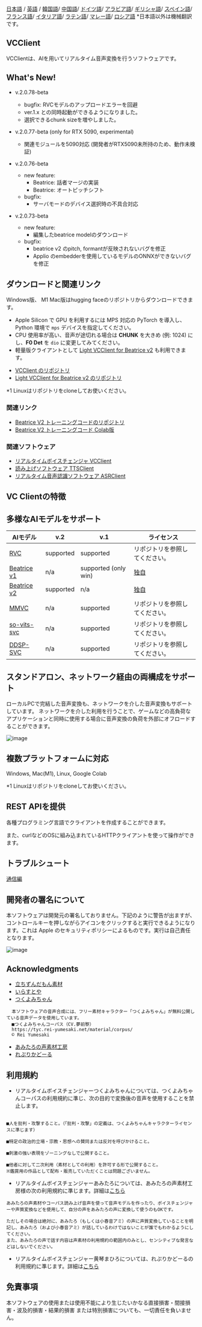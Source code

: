 [日本語](/README.md) /
[英語](/docs_i18n/README_en.md) /
[韓国語](/docs_i18n/README_ko.md)/
[中国語](/docs_i18n/README_zh.md)/
[ドイツ語](/docs_i18n/README_de.md)/
[アラビア語](/docs_i18n/README_ar.md)/
[ギリシャ語](/docs_i18n/README_el.md)/
[スペイン語](/docs_i18n/README_es.md)/
[フランス語](/docs_i18n/README_fr.md)/
[イタリア語](/docs_i18n/README_it.md)/
[ラテン語](/docs_i18n/README_la.md)/
[マレー語](/docs_i18n/README_ms.md)/
[ロシア語](/docs_i18n/README_ru.md)
*日本語以外は機械翻訳です。

## VCClient

VCClientは、AIを用いてリアルタイム音声変換を行うソフトウェアです。

## What's New!
* v.2.0.78-beta
  * bugfix: RVCモデルのアップロードエラーを回避
  * ver.1.x との同時起動ができるようになりました。
  * 選択できるchunk sizeを増やしました。

* v.2.0.77-beta (only for RTX 5090, experimental)
  * 関連モジュールを5090対応 (開発者がRTX5090未所持のため、動作未検証)
* v.2.0.76-beta
  * new feature:
    * Beatrice: 話者マージの実装
    * Beatrice: オートピッチシフト
  * bugfix:
    * サーバモードのデバイス選択時の不具合対応
* v.2.0.73-beta
  * new feature:
    * 編集したbeatrice modelのダウンロード
  * bugfix:
    * beatrice v2 のpitch, formantが反映されないバグを修正
    * Applio のembedderを使用しているモデルのONNXができないバグを修正

## ダウンロードと関連リンク

Windows版、 M1 Mac版はhugging faceのリポジトリからダウンロードできます。
  - Apple Silicon で GPU を利用するには MPS 対応の PyTorch を導入し、Python 環境で `mps` デバイスを指定してください。
  - CPU 使用率が高い、音声が途切れる場合は **CHUNK** を大きめ (例: 1024) にし、**F0 Det** を `dio` に変更してみてください。
  - 軽量版クライアントとして [Light VCClient for Beatrice v2](https://huggingface.co/wok000/light_vcclient_beatrice/tree/main) も利用できます。

* [VCClient のリポジトリ](https://huggingface.co/wok000/vcclient000/tree/main)
* [Light VCClient for Beatrice v2 のリポジトリ](https://huggingface.co/wok000/light_vcclient_beatrice/tree/main)

*1 Linuxはリポジトリをcloneしてお使いください。

### 関連リンク

* [Beatrice V2 トレーニングコードのリポジトリ](https://huggingface.co/fierce-cats/beatrice-trainer)
* [Beatrice V2 トレーニングコード Colab版](https://github.com/w-okada/beatrice-trainer-colab)

### 関連ソフトウェア

* [リアルタイムボイスチェンジャ VCClient](https://github.com/w-okada/voice-changer)
* [読み上げソフトウェア TTSClient](https://github.com/w-okada/ttsclient)
* [リアルタイム音声認識ソフトウェア ASRClient](https://github.com/w-okada/asrclient)

## VC Clientの特徴

## 多様なAIモデルをサポート

| AIモデル                                                                                                     | v.2       | v.1                  | ライセンス                                                                                 |
| ------------------------------------------------------------------------------------------------------------ | --------- | -------------------- | ------------------------------------------------------------------------------------------ |
| [RVC ](https://github.com/RVC-Project/Retrieval-based-Voice-Conversion-WebUI/blob/main/docs/jp/README.ja.md) | supported | supported            | リポジトリを参照してください。                                                             |
| [Beatrice v1](https://prj-beatrice.com/)                                                                     | n/a       | supported (only win) | [独自](https://github.com/w-okada/voice-changer/tree/master/server/voice_changer/Beatrice) |
| [Beatrice v2](https://prj-beatrice.com/)                                                                     | supported | n/a                  | [独自](https://huggingface.co/wok000/vcclient_model/blob/main/beatrice_v2_beta/readme.md)  |
| [MMVC](https://github.com/isletennos/MMVC_Trainer)                                                           | n/a       | supported            | リポジトリを参照してください。                                                             |
| [so-vits-svc](https://github.com/svc-develop-team/so-vits-svc)                                               | n/a       | supported            | リポジトリを参照してください。                                                             |
| [DDSP-SVC](https://github.com/yxlllc/DDSP-SVC)                                                               | n/a       | supported            | リポジトリを参照してください。                                                             |

## スタンドアロン、ネットワーク経由の両構成をサポート

ローカルPCで完結した音声変換も、ネットワークを介した音声変換もサポートしています。
ネットワークを介した利用を行うことで、ゲームなどの高負荷なアプリケーションと同時に使用する場合に音声変換の負荷を外部にオフロードすることができます。

![image](https://user-images.githubusercontent.com/48346627/206640768-53f6052d-0a96-403b-a06c-6714a0b7471d.png)

## 複数プラットフォームに対応

Windows, Mac(M1), Linux, Google Colab

*1 Linuxはリポジトリをcloneしてお使いください。

## REST APIを提供

各種プログラミング言語でクライアントを作成することができます。

また、curlなどのOSに組み込まれているHTTPクライアントを使って操作ができます。

## トラブルシュート

[通信編](tutorials/trouble_shoot_communication_ja.md)

## 開発者の署名について

本ソフトウェアは開発元の署名しておりません。下記のように警告が出ますが、コントロールキーを押しながらアイコンをクリックすると実行できるようになります。これは Apple のセキュリティポリシーによるものです。実行は自己責任となります。

![image](https://user-images.githubusercontent.com/48346627/212567711-c4a8d599-e24c-4fa3-8145-a5df7211f023.png)

## Acknowledgments

* [立ちずんだもん素材](https://seiga.nicovideo.jp/seiga/im10792934)
* [いらすとや](https://www.irasutoya.com/)
* [つくよみちゃん](https://tyc.rei-yumesaki.net/)

```
  本ソフトウェアの音声合成には、フリー素材キャラクター「つくよみちゃん」が無料公開している音声データを使用しています。
  ■つくよみちゃんコーパス（CV.夢前黎）
  https://tyc.rei-yumesaki.net/material/corpus/
  © Rei Yumesaki
```

* [あみたろの声素材工房](https://amitaro.net/)
* [れぷりかどーる](https://kikyohiroto1227.wixsite.com/kikoto-utau)

## 利用規約

* リアルタイムボイスチェンジャーつくよみちゃんについては、つくよみちゃんコーパスの利用規約に準じ、次の目的で変換後の音声を使用することを禁止します。

```

■人を批判・攻撃すること。（「批判・攻撃」の定義は、つくよみちゃんキャラクターライセンスに準じます）

■特定の政治的立場・宗教・思想への賛同または反対を呼びかけること。

■刺激の強い表現をゾーニングなしで公開すること。

■他者に対して二次利用（素材としての利用）を許可する形で公開すること。
※鑑賞用の作品として配布・販売していただくことは問題ございません。
```

* リアルタイムボイスチェンジャーあみたろについては、あみたろの声素材工房様の次の利用規約に準じます。詳細は[こちら](https://amitaro.net/voice/faq/#index_id6)

```
あみたろの声素材やコーパス読み上げ音声を使って音声モデルを作ったり、ボイスチェンジャーや声質変換などを使用して、自分の声をあみたろの声に変換して使うのもOKです。

ただしその場合は絶対に、あみたろ（もしくは小春音アミ）の声に声質変換していることを明記し、あみたろ（および小春音アミ）が話しているわけではないことが誰でもわかるようにしてください。
また、あみたろの声で話す内容は声素材の利用規約の範囲内のみとし、センシティブな発言などはしないでください。
```

* リアルタイムボイスチェンジャー黄琴まひろについては、れぷりかどーるの利用規約に準じます。詳細は[こちら](https://kikyohiroto1227.wixsite.com/kikoto-utau/ter%EF%BD%8Ds-of-service)

## 免責事項

本ソフトウェアの使用または使用不能により生じたいかなる直接損害・間接損害・波及的損害・結果的損害 または特別損害についても、一切責任を負いません。
